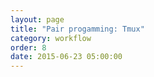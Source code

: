 ```yaml
---
layout: page
title: "Pair progamming: Tmux"
category: workflow
order: 8
date: 2015-06-23 05:00:00
---
```



